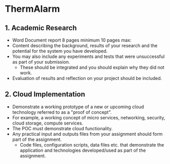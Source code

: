 # ThermAlarm

## 1. Academic Research
* Word Document report 8 pages minimum 10 pages max:
* Content describing the background, results of your research and the potential for the system you have developed.
* You may also include any experiments and tests that were unsuccessful as part of your submission.
  * These should be integrated and you should explain why they did not work.
* Evaluation of results and reflection on your project should be included.

## 2. Cloud Implementation
* Demonstrate a working prototype of a new or upcoming cloud technology referred to as a "proof of concept".
 * For example, a working concept of micro services, networking, security, cloud storage, compute services.
* The POC must demonstrate cloud functionality.
* Any practical input and outputs files from your assignment should form part of the assignment.
  * Code files, configuration scripts, data files etc. that demonstrate the application and technologies developed/used as part of the assignment.
